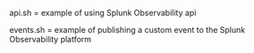 api.sh = example of using Splunk Observability api

events.sh = example of publishing a custom event to the Splunk Observability platform
